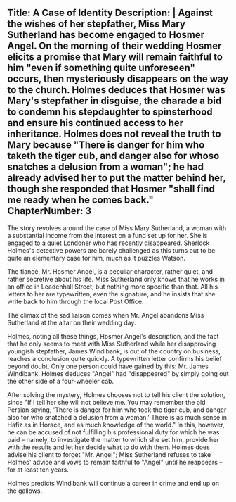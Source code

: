 Title: A Case of Identity
Description: |
  Against the wishes of her stepfather, Miss Mary Sutherland has become engaged to Hosmer Angel. On the morning of their wedding Hosmer elicits a promise that Mary will remain faithful to him "even if something quite unforeseen" occurs, then mysteriously disappears on the way to the church. Holmes deduces that Hosmer was Mary's stepfather in disguise, the charade a bid to condemn his stepdaughter to spinsterhood and ensure his continued access to her inheritance. Holmes does not reveal the truth to Mary because "There is danger for him who taketh the tiger cub, and danger also for whoso snatches a delusion from a woman"; he had already advised her to put the matter behind her, though she responded that Hosmer "shall find me ready when he comes back."
ChapterNumber: 3
---
The story revolves around the case of Miss Mary Sutherland, a woman with a substantial income from the interest on a fund set up for her. She is engaged to a quiet Londoner who has recently disappeared. Sherlock Holmes's detective powers are barely challenged as this turns out to be quite an elementary case for him, much as it puzzles Watson.

The fiancé, Mr. Hosmer Angel, is a peculiar character, rather quiet, and rather secretive about his life. Miss Sutherland only knows that he works in an office in Leadenhall Street, but nothing more specific than that. All his letters to her are typewritten, even the signature, and he insists that she write back to him through the local Post Office.

The climax of the sad liaison comes when Mr. Angel abandons Miss Sutherland at the altar on their wedding day.

Holmes, noting all these things, Hosmer Angel's description, and the fact that he only seems to meet with Miss Sutherland while her disapproving youngish stepfather, James Windibank, is out of the country on business, reaches a conclusion quite quickly. A typewritten letter confirms his belief beyond doubt. Only one person could have gained by this: Mr. James Windibank. Holmes deduces "Angel" had "disappeared" by simply going out the other side of a four-wheeler cab.

After solving the mystery, Holmes chooses not to tell his client the solution, since "If I tell her she will not believe me. You may remember the old Persian saying, 'There is danger for him who took the tiger cub, and danger also for who snatched a delusion from a woman.' There is as much sense in Hafiz as in Horace, and as much knowledge of the world." In this, however, he can be accused of not fulfilling his professional duty for which he was paid – namely, to investigate the matter to which she set him, provide her with the results and let her decide what to do with them. Holmes does advise his client to forget "Mr. Angel"; Miss Sutherland refuses to take Holmes' advice and vows to remain faithful to "Angel" until he reappears – for at least ten years.

Holmes predicts Windibank will continue a career in crime and end up on the gallows.